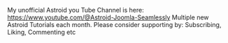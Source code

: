 My unofficial Astroid you Tube Channel is here:
https://www.youtube.com/@Astroid-Joomla-Seamlessly
Multiple new Astroid Tutorials each month.
Please consider supporting by: Subscribing, Liking, Commenting etc
